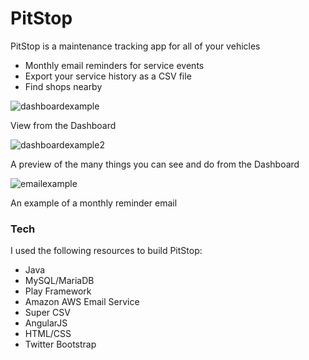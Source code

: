 # PitStop

PitStop is a maintenance tracking app for all of your vehicles

  - Monthly email reminders for service events
  - Export your service history as a CSV file
  - Find shops nearby
  
![dashboardexample](https://user-images.githubusercontent.com/24253287/28281541-152ca460-6aed-11e7-8921-e1ac6dc95205.JPG)

View from the Dashboard

![dashboardexample2](https://user-images.githubusercontent.com/24253287/28281559-2320f544-6aed-11e7-8df2-bba6211de30b.JPG)

A preview of the many things you can see and do from the Dashboard

![emailexample](https://user-images.githubusercontent.com/24253287/28281545-1ac8ff54-6aed-11e7-8080-8710eab9bc6c.JPG)

An example of a monthly reminder email

### Tech
I used the following resources to build PitStop:

* Java
* MySQL/MariaDB
* Play Framework
* Amazon AWS Email Service
* Super CSV
* AngularJS
* HTML/CSS
* Twitter Bootstrap
